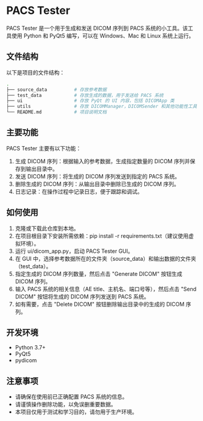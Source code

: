 # PACS Tester
PACS Tester 是一个用于生成和发送 DICOM 序列到 PACS 系统的小工具。该工具使用 Python 和 PyQt5 编写，可以在 Windows、Mac 和 Linux 系统上运行。

## 文件结构
以下是项目的文件结构：
```bash
.
├── source_data          # 存放参考数据
├── test_data            # 存放生成的数据，用于发送给 PACS 系统
├── ui                   # 存放 PyQt 的 UI 内容，包括 DICOMApp 类
├── utils                # 存放 DICOMManager，DICOMSender 和其他功能性工具
└── README.md            # 项目说明文档

```
## 主要功能
PACS Tester 主要有以下功能：

1. 生成 DICOM 序列：根据输入的参考数据，生成指定数量的 DICOM 序列并保存到输出目录中。
2. 发送 DICOM 序列：将生成的 DICOM 序列发送到指定的 PACS 系统。
3. 删除生成的 DICOM 序列：从输出目录中删除已生成的 DICOM 序列。
4. 日志记录：在操作过程中记录日志，便于跟踪和调试。
## 如何使用
1. 克隆或下载此仓库到本地。
2. 在项目根目录下安装所需依赖：pip install -r requirements.txt（建议使用虚拟环境）。
3. 运行 ui/dicom_app.py，启动 PACS Tester GUI。
4. 在 GUI 中，选择参考数据所在的文件夹（source_data）和输出数据的文件夹（test_data）。
5. 指定生成的 DICOM 序列数量，然后点击 "Generate DICOM" 按钮生成 DICOM 序列。
6. 输入 PACS 系统的相关信息（AE title、主机名、端口号等），然后点击 "Send DICOM" 按钮将生成的 DICOM 序列发送到 PACS 系统。
7. 如有需要，点击 "Delete DICOM" 按钮删除输出目录中的生成的 DICOM 序列。
## 开发环境
- Python 3.7+
- PyQt5
- pydicom
## 注意事项
- 请确保在使用前已正确配置 PACS 系统的信息。
- 请谨慎操作删除功能，以免误删重要数据。
- 本项目仅用于测试和学习目的，请勿用于生产环境。